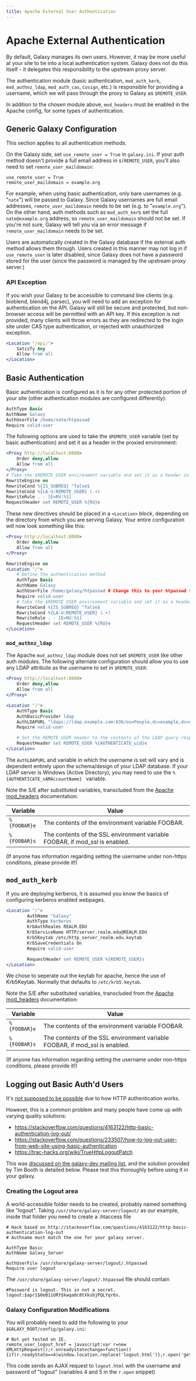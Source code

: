 ```yaml
---
title: Apache External User Authentication
---
```


# Apache External Authentication

By default, Galaxy manages its own users. However, it may be more useful at your site to tie into a local authentication system. Galaxy does not do this itself - it delegates this responsibility to the upstream proxy server.

The authentication module (basic authentication, `mod_auth_kerb`, `mod_authnz_ldap`, `mod_auth_cas`, `Cosign`, etc.) is responsible for providing a username, which we will pass through the proxy to Galaxy as `$REMOTE_USER`.

In addition to the chosen module above, `mod_headers` must be enabled in the Apache config, for some types of authentication.

## Generic Galaxy Configuration

<div class="alert alert-warning" role="alert">
This section applies to all authentication methods.
</div>

On the Galaxy side, set `use_remote_user = True` in `galaxy.ini`. If your auth method doesn't provide a full email address in `$(REMOTE_USER`, you'll also need to set `remote_user_maildomain`:

```
use_remote_user = True
remote_user_maildomain = example.org
```

For example, when using basic authentication, only bare usernames (e.g. "`nate`") will be passed to Galaxy. Since Galaxy usernames are full email addresses, `remote_user_maildomain` needs to be set (e.g. to "`example.org`"). On the other hand, auth methods such as `mod_auth_kerb` set the full `nate@example.org` address, so `remote_user_maildomain` should not be set. If you're not sure, Galaxy will tell you via an error message if `remote_user_maildomain` needs to be set.

Users are automatically created in the Galaxy database if the external auth method allows them through. Users created in this manner may not log in if `use_remote_user` is later disabled, since Galaxy does not have a password stored for the user (since the password is managed by the upstream proxy server.)

### API Exception

If you wish your Galaxy to be accessible to command line clients (e.g. bioblend, blend4j, parsec), you will need to add an exception for authentication on the API. Galaxy will still be secure and protected, but non-browser access will be permitted with an API key. If this exception is not provided, many clients will throw errors as they are redirected to the login site under CAS type authentication, or rejected with unauthorized exception.

```apache
<Location "/api/">
    Satisfy Any
    Allow from all
</Location>
```

## Basic Authentication

Basic authentication is configured as it is for any other protected portion of your site (other authentication modules are configured differently):

```apache
AuthType Basic
AuthName Galaxy
AuthUserFile /home/nate/htpasswd
Require valid-user
```

The following options are used to take the `$REMOTE_USER` variable (set by basic authentication) and set it as a header in the proxied environment:

```apache
<Proxy http://localhost:8080>
    Order deny,allow
    Allow from all
</Proxy>
# Take the $REMOTE_USER environment variable and set it as a header in the proxy request.
RewriteEngine on
RewriteCond %{IS_SUBREQ} ^false$
RewriteCond %{LA-U:REMOTE_USER} (.+)
RewriteRule . - [E=RU:%1]
RequestHeader set REMOTE_USER %{RU}e
```

These new directives should be placed in a `<Location>` block, depending on the directory from which you are serving Galaxy. Your entire configuration will now look something like this:

```apache
<Proxy http://localhost:8080>
    Order deny,allow
    Allow from all
</Proxy>

RewriteEngine on
<Location "/">
    # Define the authentication method
    AuthType Basic
    AuthName Galaxy
    AuthUserFile /home/galaxy/htpasswd # Change this to your htpasswd file location
    Require valid-user
    # Take the $REMOTE_USER environment variable and set it as a header in the proxy request.
    RewriteCond %{IS_SUBREQ} ^false$
    RewriteCond %{LA-U:REMOTE_USER} (.+)
    RewriteRule . - [E=RU:%1]
    RequestHeader set REMOTE_USER %{RU}e
</Location>
```

### `mod_authnz_ldap`

The Apache `mod_authnz_ldap` module does not set `$REMOTE_USER` like other auth modules. The following alternate configuration should allow you to use any LDAP attribute as the username to set in `$REMOTE_USER`:

```apache
<Proxy http://localhost:8080>
    Order deny,allow
    Allow from all
</Proxy>

<Location "/">
    AuthType Basic
    AuthBasicProvider ldap
    AuthLDAPURL "ldaps://ldap.example.com:636/ou=People,dc=example,dc=org?uid?sub?(objectClass=person)"
    Require valid-user

    # Set the REMOTE_USER header to the contents of the LDAP query response's "uid" attribute
    RequestHeader set REMOTE_USER %{AUTHENTICATE_uid}e
</Location>
```

The `AuthLDAPURL` and variable in which the username is set will vary and is dependent entirely upon the schema/design of your LDAP database. If your LDAP server is Windows (Active Directory), you may need to use the `%{AUTHENTICATE_sAMAccountName} ` variable.

Note the S/E after substituted variables, transcluded from the [Apache mod_headers](https://httpd.apache.org/docs/2.2/mod/mod_headers.html) documentation:

| Variable | Value |
| -------- | ----- |
| `%{FOOBAR}e` | The contents of the environment variable FOOBAR. |
| `%{FOOBAR}s` | The contents of the SSL environment variable FOOBAR, if mod_ssl is enabled. |

(If anyone has information regarding setting the username under non-https conditions, please provide it!)

## `mod_auth_kerb`

If you are deploying kerberos, it is assumed you know the basics of configuring kerberos enabled webpages.

```apache
<Location "/">
        AuthName "Galaxy"
        AuthType Kerberos
        KrbAuthRealms REALM.EDU
        KrbServiceName HTTP/server.realm.edu@REALM.EDU
        Krb5Keytab /etc/http_server_realm.edu.keytab
        KrbSaveCredentials On
        Require valid-user

        RequestHeader set REMOTE_USER %{REMOTE_USER}s
</Location>
```

We chose to seperate out the keytab for apache, hence the use of Krb5Keytab. Normally that defaults to `/etc/krb5.keytab`.

Note the S/E after substituted variables, transcluded from the [Apache mod_headers](https://httpd.apache.org/docs/2.2/mod/mod_headers.html) documentation:

| Variable | Value |
| -------- | ----- |
| `%{FOOBAR}e` | The contents of the environment variable FOOBAR. |
| `%{FOOBAR}s` | The contents of the SSL environment variable FOOBAR, if mod_ssl is enabled. |

(If anyone has information regarding setting the username under non-https conditions, please provide it!)

## Logging out Basic Auth'd Users

It's [not supposed to be possible](https://httpd.apache.org/docs/1.3/howto/auth.html#basicfaq) due to how HTTP authentication works.

However, this is a common problem and many people have come up with varying quality solutions:

* https://stackoverflow.com/questions/4163122/http-basic-authentication-log-out/
* https://stackoverflow.com/questions/233507/how-to-log-out-user-from-web-site-using-basic-authentication
* https://trac-hacks.org/wiki/TrueHttpLogoutPatch

This was [discussed on the galaxy-dev mailing list](https://lists.galaxyproject.org/archives/list/galaxy-dev@lists.galaxyproject.org/thread/5T5EW5P5VDHXEH3ZDY43N4EXD3OW4OSQ/#5T5EW5P5VDHXEH3ZDY43N4EXD3OW4OSQ), and the solution provided by Tim Booth is detailed below. Please test this thoroughly before using it in your galaxy.

### Creating the Logout area

A world-accessible folder needs to be created, probably named something like "logout". Taking `/usr/share/galaxy-server/logout/` as our example, inside that folder you need to create a .htaccess file

```
# Hack based on http://stackoverflow.com/questions/4163122/http-basic-authentication-log-out
# Authname must match the one for your galaxy server.

AuthType Basic
AuthName Galaxy_Server

AuthUserFile /usr/share/galaxy-server/logout/.htpasswd
Require user logout
```


The `/usr/share/galaxy-server/logout/.htpasswd` file should contain

```
#Password is logout. This in not a secret.
logout:$apr1$0eB1iURY$kwqa0c8tXksbjPQLYqr6s.
```


### Galaxy Configuration Modifications

You will probably need to add the following to your `$GALAXY_ROOT/config/galaxy.ini`:

```
# Not yet tested on IE.
remote_user_logout_href = javascript:var r=new XMLHttpRequest();r.onreadystatechange=function(){if(r.readyState==4)window.location.replace('logout.html')};r.open('get','logout.html',true,'logout','logout');r.send();
```

This code sends an AJAX request to `logout.html` with the username and password of "logout" (variables 4 and 5 in the `r.open` snippet)
